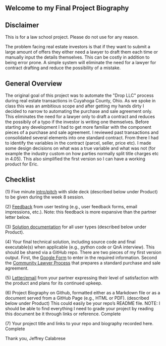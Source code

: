 ## Welcome to my Final Project Biography

## Disclaimer
This is for a law school project. Please do not use for any reason. 

The problem facing real estate investors is that if they want to submit a large amount of offers they either need a lawyer to draft them each time or manually input the details themselves. This can be costly in addition to being error prone. A simple system will eliminate the need for a lawyer for contract drafting and reduce the possibility of a mistake. 

## General Overview

The original goal of this project was to automate the "Drop LLC" process during real estate transactions in Cuyahoga County, Ohio. As we spoke in class this was an ambitious scope and after getting my hands dirty I decided to narrow to automating the purchase and sale agreement only. This eliminates the need for a lawyer only to draft a contract and reduces the possibily of a typo if the investor is writing one themselves. Before starting any development I had to get more familiar with the component pieces of a purchase and sale agreement. I reviewed past transactions and consolidated several elements into one standard contract. From there I had to identify the variables in the contract (parcel, seller, price etc). I made some design decisions on what was a true variable and what was not (for example the industry custom on how parties normally split title charges etc in 4.05). This also simplified the first version so I can have a working product for Eric. 

## Checklist

(1) Five minute [intro/pitch](https://jcalabrese2.github.io/Calabrese_CTL_Final/CTL%20-%20Final%20Project.pdf) with slide deck (described below under Product) to be given during the week 8 session. 

(2) [Feedback](https://jcalabrese2.github.io/Calabrese_CTL_Final/User%20Feedback%20&%20Satisfaction.pdf) from user testing (e.g., user feedback forms, email impressions, etc.). Note: this feedback is more expansive than the partner letter below.

(3) [Solution documentation](https://jcalabrese2.github.io/Calabrese_CTL_Final/CTL%20-%20Cle_P_S_User%20Documentation%20.pdf) for all user types (described below under Product).

(4) Your final technical solution, including source code and final executable(s) when applicable (e.g., python code or QnA interview). This should be shared via a GitHub repo. There are two pieces of my first version output. First, the [Google Form](https://forms.gle/ykVAaQRyJHjviGhS7) to enter in the required information. Second the [Community Lawyer Process](https://jcalabrese2.app.law/cleps?access_key=VHUGh7ffgIfhX46g7Sud9ubua) that prepares a standard purchase and sale agreement. 

(5) [Letter/email](https://jcalabrese2.github.io/Calabrese_CTL_Final/User%20Feedback%20&%20Satisfaction.pdf) from your partner expressing their level of satisfaction with the product and plans for its continued upkeep.

(6) Project Biography on Github, formatted either as a Markdown file or as a document served from a GitHub Page (e.g., HTML or PDF). (described below under Product) This could easily be your repo’s README file. NOTE: I should be able to find everything I need to grade your project by reading this document be it through links or reference. Complete

(7) Your project title and links to your repo and biography recorded here. Complete

Thank you,
Jeffrey Calabrese
